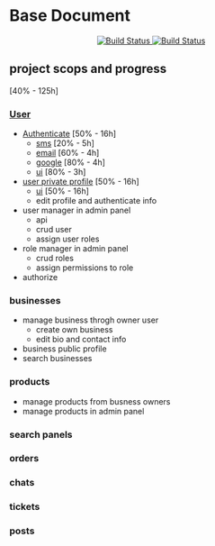 # Base Document

<p align="center">
<a href="https://travis-ci.org/akbarjimi/base">
    <img src="https://travis-ci.org/akbarjimi/base.svg?branch=develop" alt="Build Status">
</a>
<a href="https://github.styleci.io/repos/159455014">
    <img src="https://github.styleci.io/repos/159455014/shield??style=plastic&branch=develop" alt="Build Status">
</a>
</p>

## project scops and progress
[40% - 125h]

### [User](resources/docs/users.md)
- [Authenticate](resources/docs/users.md#authenticate) [50% - 16h]
    - [sms](resources/docs/users.md#sms) [20% - 5h]
    - [email](resources/docs/users.md#email) [60% - 4h]
    - [google](resources/docs/users.md#google) [80% - 4h]
    - [ui](resources/docs/users.md#ui) [80% - 3h]
- [user private profile](resources/docs/users.md#user-private-profile) [50% - 16h]
    - [ui](resources/docs/users.md#ui-1) [50% - 16h]
    - edit profile and authenticate info
- user manager in admin panel
    - api
    - crud user
    - assign user roles
- role manager in admin panel
    - crud roles
    - assign permissions to role
- authorize

### businesses
- manage business throgh owner user
    - create own business
    - edit bio and contact info
- business public profile
- search businesses

### products
- manage products from busness owners
- manage products in admin panel

### search panels
### orders
### chats
### tickets
### posts